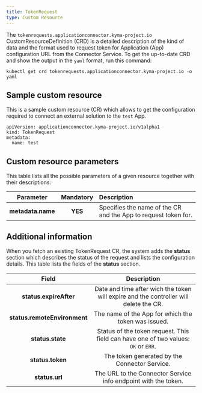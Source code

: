 ```yaml
---
title: TokenRequest
type: Custom Resource
---
```


The `tokenrequests.applicationconnector.kyma-project.io` CustomResourceDefinition (CRD) is a detailed description of the kind of data and the format used to request token for Application (App) configuration URL from the Connector Service. To get the up-to-date CRD and show the output in the `yaml` format, run this command:

```
kubectl get crd tokenrequests.applicationconnector.kyma-project.io -o yaml
```

## Sample custom resource

This is a sample custom resource (CR) which allows to get the configuration required to connect an external solution to the `test` App.

```
apiVersion: applicationconnector.kyma-project.io/v1alpha1
kind: TokenRequest
metadata:
  name: test
```

## Custom resource parameters

This table lists all the possible parameters of a given resource together with their descriptions:

| Parameter   |      Mandatory      |  Description |
|:----------:|:-------------:|:------|
| **metadata.name** |    **YES**   | Specifies the name of the CR and the App to request token for. |


## Additional information

When you fetch an existing TokenRequest CR, the system adds the **status** section which describes the status of the request and lists the configuration details. This table lists the fields of the **status** section.

| Field   |  Description |
|:----------:|:-------------:|
| **status.expireAfter** | Date and time after wich the token will expire and the controller will delete the CR. |
| **status.remoteEnvironment** | The name of the App for which the token was issued. |
| **status.state** | Status of the token request. This field can have one of two values: `OK` or `ERR`. |
| **status.token** | The token generated by the Connector Service. |
| **status.url** | The URL to the Connector Service info endpoint with the token. |
